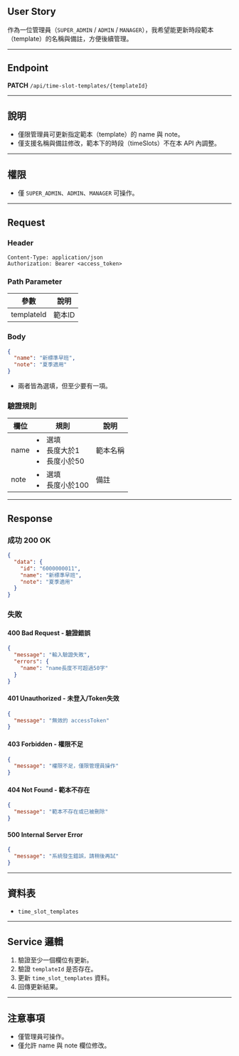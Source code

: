 ## User Story

作為一位管理員（`SUPER_ADMIN` / `ADMIN` / `MANAGER`），我希望能更新時段範本（template）的名稱與備註，方便後續管理。

---

## Endpoint

**PATCH** `/api/time-slot-templates/{templateId}`

---

## 說明

- 僅限管理員可更新指定範本（template）的 name 與 note。
- 僅支援名稱與備註修改，範本下的時段（timeSlots）不在本 API 內調整。

---

## 權限

- 僅 `SUPER_ADMIN`、`ADMIN`、`MANAGER` 可操作。

---

## Request

### Header

```http
Content-Type: application/json
Authorization: Bearer <access_token>
```

### Path Parameter

| 參數       | 說明   |
| ---------- | ------ |
| templateId | 範本ID |

### Body

```json
{
  "name": "新標準早班",
  "note": "夏季適用"
}
```

- 兩者皆為選填，但至少要有一項。

### 驗證規則

| 欄位 | 規則                                | 說明     |
| ---- | ----------------------------------- | -------- |
| name | <li>選填<li>長度大於1<li>長度小於50 | 範本名稱 |
| note | <li>選填<li>長度小於100             | 備註     |

---

## Response

### 成功 200 OK

```json
{
  "data": {
    "id": "6000000011",
    "name": "新標準早班",
    "note": "夏季適用"
  }
}
```

### 失敗

#### 400 Bad Request - 驗證錯誤

```json
{
  "message": "輸入驗證失敗",
  "errors": {
    "name": "name長度不可超過50字"
  }
}
```

#### 401 Unauthorized - 未登入/Token失效

```json
{
  "message": "無效的 accessToken"
}
```

#### 403 Forbidden - 權限不足

```json
{
  "message": "權限不足，僅限管理員操作"
}
```

#### 404 Not Found - 範本不存在

```json
{
  "message": "範本不存在或已被刪除"
}
```

#### 500 Internal Server Error

```json
{
  "message": "系統發生錯誤，請稍後再試"
}
```

---

## 資料表

- `time_slot_templates`

---

## Service 邏輯

1. 驗證至少一個欄位有更新。
2. 驗證 `templateId` 是否存在。
3. 更新 `time_slot_templates` 資料。
4. 回傳更新結果。

---

## 注意事項

- 僅管理員可操作。
- 僅允許 name 與 note 欄位修改。

